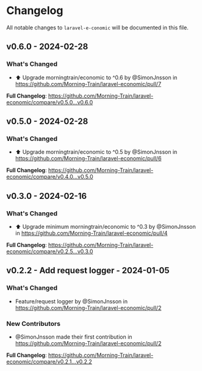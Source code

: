 # Changelog

All notable changes to `laravel-e-conomic` will be documented in this file.

## v0.6.0 - 2024-02-28

### What's Changed

* ⬆️ Upgrade morningtrain/economic to ^0.6 by @SimonJnsson in https://github.com/Morning-Train/laravel-economic/pull/7

**Full Changelog**: https://github.com/Morning-Train/laravel-economic/compare/v0.5.0...v0.6.0

## v0.5.0 - 2024-02-28

### What's Changed

* ⬆️ Upgrade morningtrain/economic to ^0.5 by @SimonJnsson in https://github.com/Morning-Train/laravel-economic/pull/6

**Full Changelog**: https://github.com/Morning-Train/laravel-economic/compare/v0.4.0...v0.5.0

## v0.3.0 - 2024-02-16

### What's Changed

* ⬆️ Upgrade minimum morningtrain/economic to ^0.3 by @SimonJnsson in https://github.com/Morning-Train/laravel-economic/pull/4

**Full Changelog**: https://github.com/Morning-Train/laravel-economic/compare/v0.2.5...v0.3.0

## v0.2.2 - Add request logger - 2024-01-05

### What's Changed

* Feature/request logger by @SimonJnsson in https://github.com/Morning-Train/laravel-economic/pull/2

### New Contributors

* @SimonJnsson made their first contribution in https://github.com/Morning-Train/laravel-economic/pull/2

**Full Changelog**: https://github.com/Morning-Train/laravel-economic/compare/v0.2.1...v0.2.2
